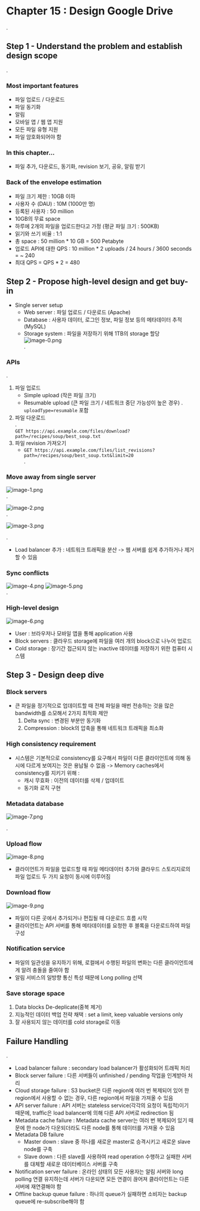 # Chapter 15 : Design Google Drive

.

## Step 1 - Understand the problem and establish design scope

.

### Most important features

- 파일 업로드 / 다운로드
- 파일 동기화
- 알림
- 모바일 앱 / 웹 앱 지원
- 모든 파일 유형 지원
- 파일 암호화되어야 함

### In this chapter...

- 파일 추가, 다운로드, 동기화, revision 보기, 공유, 알림 받기

### Back of the envelope estimation

- 파일 크기 제한 : 10GB 이하
- 사용자 수 (DAU) : 10M (1000만 명)
- 등록된 사용자 : 50 million
- 10GB의 무료 space
- 하루에 2개의 파일을 업로드한다고 가정 (평균 파일 크기 : 500KB)
- 읽기와 쓰기 비율 : 1:1
- 총 space : 50 million * 10 GB = 500 Petabyte
- 업로드 API에 대한 QPS : 10 million * 2 uploads / 24 hours / 3600 seconds = ~ 240
- 최대 QPS = QPS * 2 = 480

## Step 2 - Propose high-level design and get buy-in

- Single server setup
    - Web server : 파일 업로드 / 다운로드 (Apache)
    - Database : 사용자 데이터, 로그인 정보, 파일 정보 등의 메타데이터 추적 (MySQL)
    - Storage system : 파일을 저장하기 위해 1TB의 storage 할당  
    ![image-0.png](image-0.png)  
    .

### APIs

.

1. 파일 업로드
    - Simple upload (작은 파일 크기)
    - Resumable upload (큰 파일 크기 / 네트워크 중단 가능성이 높은 경우) .  
    ```uploadType=resumable``` 포함
2. 파일 다운로드  
    .  
    ```GET https://api.example.com/files/download?path=/recipes/soup/best_soup.txt```
3. 파일 revision 가져오기
    - ```GET https://api.example.com/files/list_revisions?path=/recipes/soup/best_soup.txt&limit=20```  
    .

### Move away from single server

![image-1.png](image-1.png)  
.

![image-2.png](image-2.png)  
.

![image-3.png](image-3.png)

.  
- Load balancer 추가 : 네트워크 트래픽을 분산 -> 웹 서버를 쉽게 추가하거나 제거할 수 있음

### Sync conflicts

![image-4.png](image-4.png)
![image-5.png](image-5.png)  
.  

### High-level design

![image-6.png](image-6.png)

- User : 브라우저나 모바일 앱을 통해 application 사용
- Block servers : 클라우드 storage에 파일을 여러 개의 block으로 나누어 업로드
- Cold storage : 장기간 접근되지 않는 inactive 데이터를 저장하기 위한 컴퓨터 시스템

## Step 3 - Design deep dive

### Block servers

- 큰 파일을 정기적으로 업데이트할 때 전체 파일을 매번 전송하는 것을 많은 bandwidth를 소모해서 2가지 최적화 제안
    1. Delta sync : 변경된 부분만 동기화
    2. Compression : block의 압축을 통해 네트워크 트래픽을 최소화

### High consistency requirement

- 시스템은 기본적으로 consistency를 요구해서 파일이 다른 클라이언트에 의해 동시에 다르게 보여지는 것은 용납될 수 없음 -> Memory caches에서 consistency를 지키기 위해 : 
    - 캐시 무효화 : 이전의 데이터를 삭제 / 업데이트
    - 동기화 로직 구현

### Metadata database

![image-7.png](image-7.png)

.  

### Upload flow

![image-8.png](image-8.png)  
- 클라이언트가 파일을 업로드할 때 파일 메타데이터 추가와 클라우드 스토리지로의 파일 업로드 두 가지 요청이 동시에 이루어짐

### Download flow

![image-9.png](image-9.png)

- 파일이 다른 곳에서 추가되거나 편집될 때 다운로드 흐름 시작
- 클라이언트는 API 서버를 통해 메타데이터를 요청한 후 블록을 다운로드하여 파일 구성

### Notification service

- 파일의 일관성을 유지하기 위해, 로컬에서 수행된 파일의 변화는 다른 클라이언트에게 알려 충돌을 줄여야 함
- 알림 서비스의 일방향 통신 특성 때문에 Long polling 선택

### Save storage space

1. Data blocks De-deplicate(중복 제거)
2. 지능적인 데이터 백업 전략 채택 : set a limit, keep valuable versions only
3. 잘 사용되지 않는 데이터를 cold storage로 이동

## Failure Handling

.  
- Load balancer failure : secondary load balancer가 활성화되어 트래픽 처리
- Block server failure : 다른 서버들이 unfinished / pending 작업을 인계받아 처리
- Cloud storage failure : S3 bucket은 다른 region에 여러 번 복제되어 있어 한 region에서 사용할 수 없는 경우, 다른 region에서 파일을 가져올 수 있음
- API server failure : API 서버는 stateless service(각각의 요청이 독립적)이기 때문에, traffic은 load balancer에 의해 다른 API 서버로 redirection 됨
- Metadata cache failure : Metadata cache server는 여러 번 복제되어 있기 때문에 한 node가 다운되더라도 다른 node를 통해 데이터를 가져올 수 있음
- Metadata DB failure
    - Master down : slave 중 하나를 새로운 master로 승격시키고 새로운 slave node를 구축
    - Slave down : 다른 slave를 사용하여 read operation 수행하고 실패한 서버를 대체할 새로운 데이터베이스 서버를 구축
- Notification server failure : 온라인 상태의 모든 사용자는 알림 서버와 long polling 연결 유지하는데 서버가 다운되면 모든 연결이 끊어져 클라이언트는 다른 서버에 재연결해야 함
- Offline backup queue failure : 하나의 queue가 실패하면 소비자는 backup queue에 re-subscribe해야 함